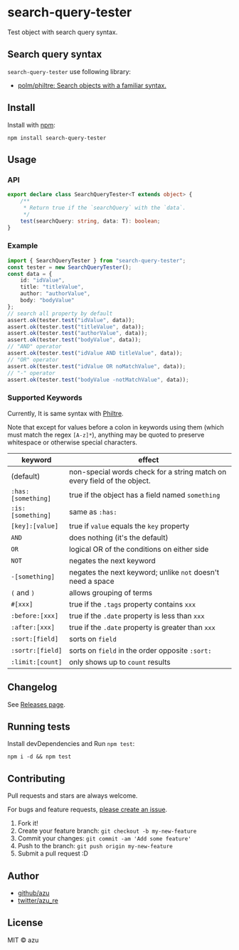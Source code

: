 # search-query-tester

Test object with search query syntax.

## Search query syntax

`search-query-tester` use following library:

- [polm/philtre: Search objects with a familiar syntax.](https://github.com/polm/philtre "polm/philtre: Search objects with a familiar syntax.")

## Install

Install with [npm](https://www.npmjs.com/):

    npm install search-query-tester

## Usage

### API

```ts
export declare class SearchQueryTester<T extends object> {
    /**
     * Return true if the `searchQuery` with the `data`.
     */
    test(searchQuery: string, data: T): boolean;
}

```

### Example

```ts
import { SearchQueryTester } from "search-query-tester";
const tester = new SearchQueryTester();
const data = {
    id: "idValue",
    title: "titleValue",
    author: "authorValue",
    body: "bodyValue"
};
// search all property by default
assert.ok(tester.test("idValue", data));
assert.ok(tester.test("titleValue", data));
assert.ok(tester.test("authorValue", data));
assert.ok(tester.test("bodyValue", data));
// "AND" operator
assert.ok(tester.test("idValue AND titleValue", data));
// "OR" operator
assert.ok(tester.test("idValue OR noMatchValue", data));
// "-" operator
assert.ok(tester.test("bodyValue -notMatchValue", data));
 ```

### Supported Keywords

Currently, It is same syntax with [Philtre](https://github.com/polm/philtre "Philtre").

Note that except for values before a colon in keywords using them (which must match the regex `[A-z]*`), anything may be quoted to preserve whitespace or otherwise special characters.

| keyword | effect |
| --- | --- |
| (default) | non-special words check for a string match on every field of the object. |
| `:has:[something]` | true if the object has a field named `something` |
| `:is:[something]` | same as `:has:` |
| `[key]:[value]` | true if `value` equals the `key` property |
| `AND` | does nothing (it's the default) |
| `OR` | logical OR of the conditions on either side |
| `NOT` | negates the next keyword |
| `-[something]` | negates the next keyword; unlike `not` doesn't need a space |
| `(` and `)` | allows grouping of terms |
| `#[xxx]` | true if the `.tags` property contains `xxx` |
| `:before:[xxx]` | true if the `.date` property is less than `xxx` |
| `:after:[xxx]` | true if the `.date` property is greater than `xxx` |
| `:sort:[field]` | sorts on `field` | 
| `:sortr:[field]` | sorts on `field` in the order opposite `:sort:` | 
| `:limit:[count]` | only shows up to `count` results | 


## Changelog

See [Releases page](https://github.com/azu/search-query-tester/releases).

## Running tests

Install devDependencies and Run `npm test`:

    npm i -d && npm test

## Contributing

Pull requests and stars are always welcome.

For bugs and feature requests, [please create an issue](https://github.com/azu/search-query-tester/issues).

1. Fork it!
2. Create your feature branch: `git checkout -b my-new-feature`
3. Commit your changes: `git commit -am 'Add some feature'`
4. Push to the branch: `git push origin my-new-feature`
5. Submit a pull request :D

## Author

- [github/azu](https://github.com/azu)
- [twitter/azu_re](https://twitter.com/azu_re)

## License

MIT © azu
